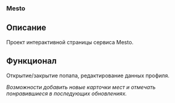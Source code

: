 

### Mesto


## Описание 

  Проект интерактивной страницы сервиса Mesto.

## Функционал

  Открытие/закрытие попапа, редактирование данных профиля.
  
  _Возможности добавить новые карточки мест и отмечать
  понравившиеся в последующих обновлениях._


